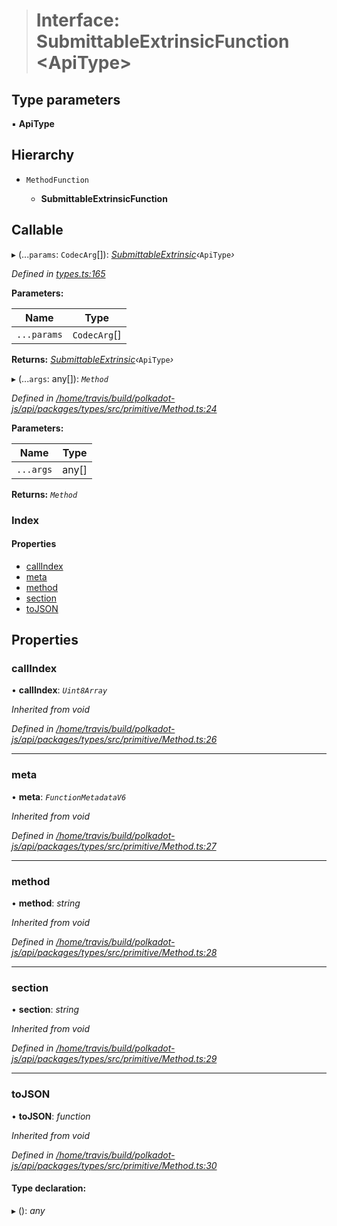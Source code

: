 > # Interface: SubmittableExtrinsicFunction <**ApiType**>

## Type parameters

▪ **ApiType**

## Hierarchy

* `MethodFunction`

  * **SubmittableExtrinsicFunction**

## Callable

▸ (...`params`: `CodecArg`[]): *[SubmittableExtrinsic](_submittableextrinsic_.submittableextrinsic.md)‹*`ApiType`*›*

*Defined in [types.ts:165](https://github.com/polkadot-js/api/blob/f95fb6d/packages/api/src/types.ts#L165)*

**Parameters:**

Name | Type |
------ | ------ |
`...params` | `CodecArg`[] |

**Returns:** *[SubmittableExtrinsic](_submittableextrinsic_.submittableextrinsic.md)‹*`ApiType`*›*

▸ (...`args`: any[]): *`Method`*

*Defined in [/home/travis/build/polkadot-js/api/packages/types/src/primitive/Method.ts:24](https://github.com/polkadot-js/api/blob/f95fb6d/packages/types/src/primitive/Method.ts#L24)*

**Parameters:**

Name | Type |
------ | ------ |
`...args` | any[] |

**Returns:** *`Method`*

### Index

#### Properties

* [callIndex](_types_.submittableextrinsicfunction.md#callindex)
* [meta](_types_.submittableextrinsicfunction.md#meta)
* [method](_types_.submittableextrinsicfunction.md#method)
* [section](_types_.submittableextrinsicfunction.md#section)
* [toJSON](_types_.submittableextrinsicfunction.md#tojson)

## Properties

###  callIndex

• **callIndex**: *`Uint8Array`*

*Inherited from void*

*Defined in [/home/travis/build/polkadot-js/api/packages/types/src/primitive/Method.ts:26](https://github.com/polkadot-js/api/blob/f95fb6d/packages/types/src/primitive/Method.ts#L26)*

___

###  meta

• **meta**: *`FunctionMetadataV6`*

*Inherited from void*

*Defined in [/home/travis/build/polkadot-js/api/packages/types/src/primitive/Method.ts:27](https://github.com/polkadot-js/api/blob/f95fb6d/packages/types/src/primitive/Method.ts#L27)*

___

###  method

• **method**: *string*

*Inherited from void*

*Defined in [/home/travis/build/polkadot-js/api/packages/types/src/primitive/Method.ts:28](https://github.com/polkadot-js/api/blob/f95fb6d/packages/types/src/primitive/Method.ts#L28)*

___

###  section

• **section**: *string*

*Inherited from void*

*Defined in [/home/travis/build/polkadot-js/api/packages/types/src/primitive/Method.ts:29](https://github.com/polkadot-js/api/blob/f95fb6d/packages/types/src/primitive/Method.ts#L29)*

___

###  toJSON

• **toJSON**: *function*

*Inherited from void*

*Defined in [/home/travis/build/polkadot-js/api/packages/types/src/primitive/Method.ts:30](https://github.com/polkadot-js/api/blob/f95fb6d/packages/types/src/primitive/Method.ts#L30)*

#### Type declaration:

▸ (): *any*